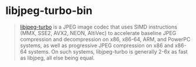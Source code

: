 # libjpeg-turbo-bin

> [libjpeg-turbo](https://libjpeg-turbo.org/) is a JPEG image codec that uses SIMD instructions (MMX, SSE2, AVX2, NEON, AltiVec) to accelerate baseline JPEG compression and decompression on x86, x86-64, ARM, and PowerPC systems, as well as progressive JPEG compression on x86 and x86-64 systems. On such systems, libjpeg-turbo is generally 2-6x as fast as libjpeg, all else being equal.
